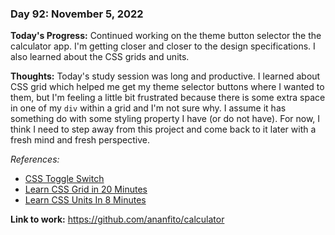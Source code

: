 ### Day 92: November 5, 2022

**Today's Progress:** Continued working on the theme button selector the the calculator app. I'm getting closer and closer to the design specifications. I also learned about the CSS grids and units.

**Thoughts:** Today's study session was long and productive. I learned about CSS grid which helped me get my theme selector buttons where I wanted to them, but I'm feeling a little bit frustrated because there is some extra space in one of my `div` within a grid and I'm not sure why. I assume it has something do with some styling property I have (or do not have). For now, I think I need to step away from this project and come back to it later with a fresh mind and fresh perspective.

*References:*

- [CSS Toggle Switch](https://youtu.be/LVPmYBgBdeM)
- [Learn CSS Grid in 20 Minutes](https://youtu.be/9zBsdzdE4sM)
- [Learn CSS Units In 8 Minutes](https://youtu.be/-GR52czEd-0)

**Link to work:** https://github.com/ananfito/calculator
